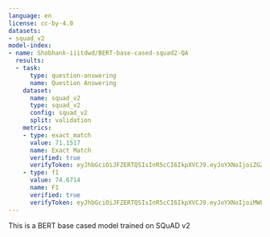 ```yaml
---
language: en
license: cc-by-4.0
datasets:
- squad_v2
model-index:
- name: Shobhank-iiitdwd/BERT-base-cased-squad2-QA
  results:
  - task:
      type: question-answering
      name: Question Answering
    dataset:
      name: squad_v2
      type: squad_v2
      config: squad_v2
      split: validation
    metrics:
    - type: exact_match
      value: 71.1517
      name: Exact Match
      verified: true
      verifyToken: eyJhbGciOiJFZERTQSIsInR5cCI6IkpXVCJ9.eyJoYXNoIjoiZGZlNmQ1YzIzMWUzNTg4YmI4NWVhYThiMzE2ZGZmNWUzNDM3NWI0ZGJkNzliNGUxNTY2MDA5MWVkYjAwYWZiMCIsInZlcnNpb24iOjF9.iUvVdy5c4hoXkwlThJankQqG9QXzNilvfF1_4P0oL8X-jkY5Q6YSsZx6G6cpgXogqFpn7JlE_lP6_OT0VIamCg
    - type: f1
      value: 74.6714
      name: F1
      verified: true
      verifyToken: eyJhbGciOiJFZERTQSIsInR5cCI6IkpXVCJ9.eyJoYXNoIjoiMWE5OGNjODhmY2Y0NWIyZDIzMmQ2NmRjZGYyYTYzOWMxZDUzYzg4YjBhNTRiNTY4NTc0M2IxNjI5NWI5ZDM0NCIsInZlcnNpb24iOjF9.IqU9rbzUcKmDEoLkwCUZTKSH0ZFhtqgnhOaEDKKnaRMGBJLj98D5V4VirYT6jLh8FlR0FiwvMTMjReBcfTisAQ
---
```


This is a BERT base cased model trained on SQuAD v2